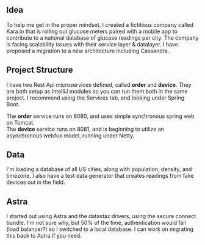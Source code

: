 ## Idea

To help me get in the proper mindset, I created a fictitious company called Kara.io that is rolling out glucose meters
paired with a mobile app to contribute to a national database of glucose readings per city. The company is facing
scalability issues with their service layer & datalayer. I have proposed a migration to a new architecture including
Cassandra.

## Project Structure

I have two Rest Api microservices defined, called **order** and **device**. They are both setup as IntelliJ modules so
you can run them both in the same project. I recommend using the Services tab, and looking under Spring Boot.

The **order** service runs on 8080, and uses simple synchronous spring web on Tomcat.
<br/>
The **device** service runs on 8081, and is beginning to utilize an asynchronous webfux model, running under Netty.

## Data

I'm loading a database of all US cities, along with population, density, and timezone. I also have a test data generator that creates readings from fake devices
out in the field.

## Astra

I started out using Astra and the datastax drivers, using the secure connect bundle. I'm not sure why, but 50% of the
time, authentication would fail (load balancer?) so I switched to a local database. I can work on migrating this back to
Astra if you need.